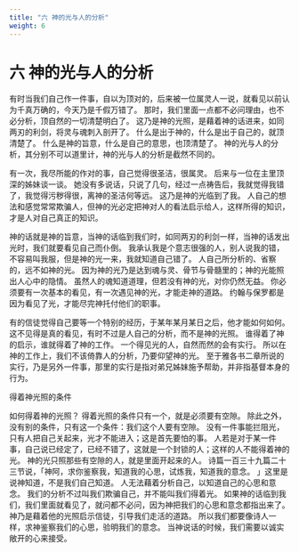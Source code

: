 ```yaml
---
title: "六 神的光与人的分析"
weight: 6
---
```


# 六 神的光与人的分析


有时当我们自己作一件事，自以为顶对的，后来被一位属灵人一说，就看见以前认为千真万确的，今天乃是千假万错了。
那时，我们里面一点都不必问理由，也不必分析，顶自然的一切清楚明白了。
这乃是神的光照，是藉着神的话进来，如同两刃的利剑，将灵与魂刺入剖开了。
什么是出于神的，什么是出于自己的，就顶清楚了。
什么是神的旨意，什么是自己的意思，也顶清楚了。
神的光与人的分析，其分别不可以道里计，神的光与人的分析是截然不同的。

有一次，我尽所能的作对的事，自己觉得很圣洁，很属灵。
后来与一位在主里顶深的姊妹谈一谈。
她没有多说话，只说了几句，经过一点祷告后，我就觉得我错了，我觉得污秽得很，离神的圣洁何等远。
这乃是神的光临到了我。
人自己的想法和感觉常常欺骗人，但神的光必定把神对人的看法启示给人，这样所得的知识，才是人对自己真正的知识。

神的话就是神的旨意，当神的话临到我们时，如同两刃的利剑一样，当神的话发出光时，我们就要看见自己而仆倒。
我承认我是个意志很强的人，别人说我的错，不容易叫我服，但是神的光一来，我就知道自己错了。
人自己所分析的、省察的，远不如神的光。
因为神的光乃是达到魂与灵、骨节与骨髓里的；神的光能照出人心中的隐情。
虽然人的魂知道道理，但若没有神的光，对你仍然无益。
你必须要有一次基本的看见，有一次遇见神的光，才能走神的道路。
约翰与保罗都是因为看见了光，才能尽完神托付他们的职事。

有的信徒觉得自己要等一个特别的经历，于某年某月某日之后，他才能如何如何。
这不见得是真的看见，有时不过是人自己的分析，而不是神的光照。
谁得着了神的启示，谁就得着了神的工作。
一个得见光的人，自然而然的会有实行。
所以在神的工作上，我们不该倚靠人的分析，乃要仰望神的光。
至于雅各书二章所说的实行，乃是另外一件事，那里的实行是指对弟兄姊妹施予帮助，并非指基督本身的行为。

得着神光照的条件

如何得着神的光照？
得着光照的条件只有一个，就是必须要有空隙。
除此之外，没有别的条件，只有这一个条件：我们这个人要有空隙。
没有一件事能拦阻光，只有人把自己关起来，光才不能进入；这是首先要怕的事。
人若是对于某一件事，自己说已经定了，已经不错了，这就是一个封锁的人；这样的人不能得着神的光。
神的光只照那些有空隙的人，就是里面开起来的人。
诗篇一百三十九篇二十三节说，「神阿，求你鉴察我，知道我的心思，试炼我，知道我的意念。
」这里是说神知道，不是我们自己知道。
人无法藉着分析自己，以知道自己的心思和意念。
我们的分析不过叫我们欺骗自己，并不能叫我们得着光。
如果神的话临到我们，我们里面就看见了，就问都不必问，因为神把我们的心思和意念都指出来了。
神乃是藉着他的光照启示信徒，引导我们走活的道路。
所以我们都要像诗人一样，求神鉴察我们的心思，验明我们的意念。
当神说话的时候，我们需要以诚实敞开的心来接受。
